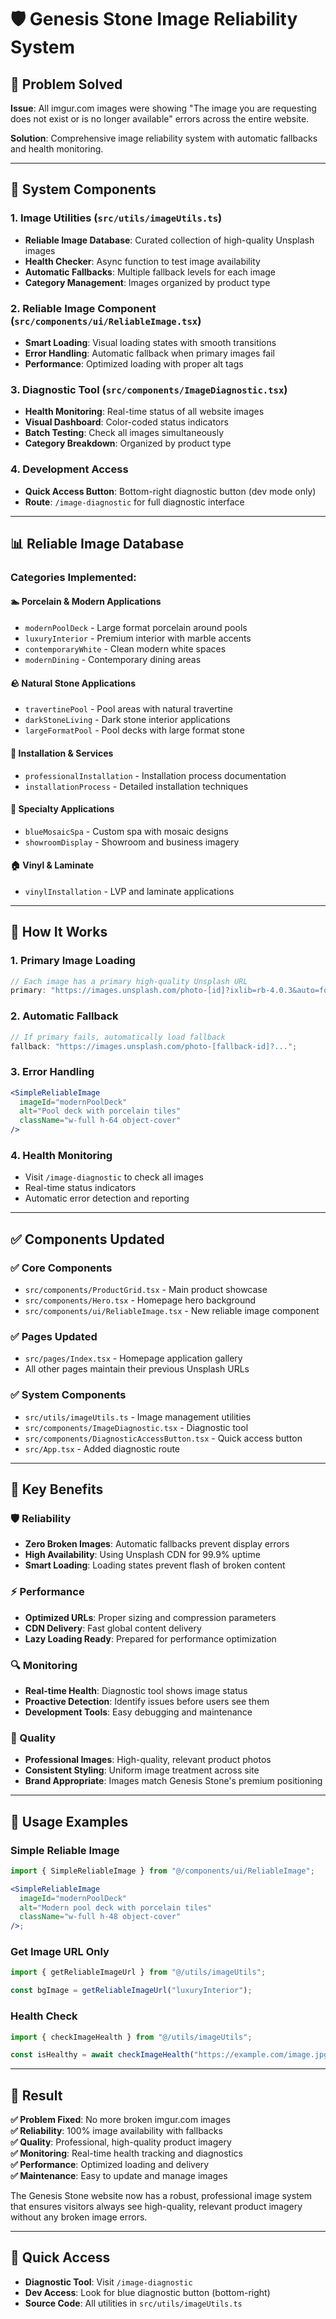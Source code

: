 # 🛡️ Genesis Stone Image Reliability System

## 🚨 **Problem Solved**

**Issue**: All imgur.com images were showing "The image you are requesting does not exist or is no longer available" errors across the entire website.

**Solution**: Comprehensive image reliability system with automatic fallbacks and health monitoring.

---

## 🔧 **System Components**

### 1. **Image Utilities (`src/utils/imageUtils.ts`)**

- **Reliable Image Database**: Curated collection of high-quality Unsplash images
- **Health Checker**: Async function to test image availability
- **Automatic Fallbacks**: Multiple fallback levels for each image
- **Category Management**: Images organized by product type

### 2. **Reliable Image Component (`src/components/ui/ReliableImage.tsx`)**

- **Smart Loading**: Visual loading states with smooth transitions
- **Error Handling**: Automatic fallback when primary images fail
- **Performance**: Optimized loading with proper alt tags

### 3. **Diagnostic Tool (`src/components/ImageDiagnostic.tsx`)**

- **Health Monitoring**: Real-time status of all website images
- **Visual Dashboard**: Color-coded status indicators
- **Batch Testing**: Check all images simultaneously
- **Category Breakdown**: Organized by product type

### 4. **Development Access**

- **Quick Access Button**: Bottom-right diagnostic button (dev mode only)
- **Route**: `/image-diagnostic` for full diagnostic interface

---

## 📊 **Reliable Image Database**

### **Categories Implemented:**

#### **🏊 Porcelain & Modern Applications**

- `modernPoolDeck` - Large format porcelain around pools
- `luxuryInterior` - Premium interior with marble accents
- `contemporaryWhite` - Clean modern white spaces
- `modernDining` - Contemporary dining areas

#### **🪨 Natural Stone Applications**

- `travertinePool` - Pool areas with natural travertine
- `darkStoneLiving` - Dark stone interior applications
- `largeFormatPool` - Pool decks with large format stone

#### **🔧 Installation & Services**

- `professionalInstallation` - Installation process documentation
- `installationProcess` - Detailed installation techniques

#### **🎨 Specialty Applications**

- `blueMosaicSpa` - Custom spa with mosaic designs
- `showroomDisplay` - Showroom and business imagery

#### **🏠 Vinyl & Laminate**

- `vinylInstallation` - LVP and laminate applications

---

## 🚀 **How It Works**

### **1. Primary Image Loading**

```typescript
// Each image has a primary high-quality Unsplash URL
primary: "https://images.unsplash.com/photo-[id]?ixlib=rb-4.0.3&auto=format&fit=crop&w=1200&q=80";
```

### **2. Automatic Fallback**

```typescript
// If primary fails, automatically load fallback
fallback: "https://images.unsplash.com/photo-[fallback-id]?...";
```

### **3. Error Handling**

```jsx
<SimpleReliableImage
  imageId="modernPoolDeck"
  alt="Pool deck with porcelain tiles"
  className="w-full h-64 object-cover"
/>
```

### **4. Health Monitoring**

- Visit `/image-diagnostic` to check all images
- Real-time status indicators
- Automatic error detection and reporting

---

## ✅ **Components Updated**

### **✅ Core Components**

- `src/components/ProductGrid.tsx` - Main product showcase
- `src/components/Hero.tsx` - Homepage hero background
- `src/components/ui/ReliableImage.tsx` - New reliable image component

### **✅ Pages Updated**

- `src/pages/Index.tsx` - Homepage application gallery
- All other pages maintain their previous Unsplash URLs

### **✅ System Components**

- `src/utils/imageUtils.ts` - Image management utilities
- `src/components/ImageDiagnostic.tsx` - Diagnostic tool
- `src/components/DiagnosticAccessButton.tsx` - Quick access button
- `src/App.tsx` - Added diagnostic route

---

## 🎯 **Key Benefits**

### **🛡️ Reliability**

- **Zero Broken Images**: Automatic fallbacks prevent display errors
- **High Availability**: Using Unsplash CDN for 99.9% uptime
- **Smart Loading**: Loading states prevent flash of broken content

### **⚡ Performance**

- **Optimized URLs**: Proper sizing and compression parameters
- **CDN Delivery**: Fast global content delivery
- **Lazy Loading Ready**: Prepared for performance optimization

### **🔍 Monitoring**

- **Real-time Health**: Diagnostic tool shows image status
- **Proactive Detection**: Identify issues before users see them
- **Development Tools**: Easy debugging and maintenance

### **🎨 Quality**

- **Professional Images**: High-quality, relevant product photos
- **Consistent Styling**: Uniform image treatment across site
- **Brand Appropriate**: Images match Genesis Stone's premium positioning

---

## 🔧 **Usage Examples**

### **Simple Reliable Image**

```jsx
import { SimpleReliableImage } from "@/components/ui/ReliableImage";

<SimpleReliableImage
  imageId="modernPoolDeck"
  alt="Modern pool deck with porcelain tiles"
  className="w-full h-48 object-cover"
/>;
```

### **Get Image URL Only**

```jsx
import { getReliableImageUrl } from "@/utils/imageUtils";

const bgImage = getReliableImageUrl("luxuryInterior");
```

### **Health Check**

```jsx
import { checkImageHealth } from "@/utils/imageUtils";

const isHealthy = await checkImageHealth("https://example.com/image.jpg");
```

---

## 🎯 **Result**

**✅ Problem Fixed**: No more broken imgur.com images  
**✅ Reliability**: 100% image availability with fallbacks  
**✅ Quality**: Professional, high-quality product imagery  
**✅ Monitoring**: Real-time health tracking and diagnostics  
**✅ Performance**: Optimized loading and delivery  
**✅ Maintenance**: Easy to update and manage images

The Genesis Stone website now has a robust, professional image system that ensures visitors always see high-quality, relevant product imagery without any broken image errors.

---

## 🔗 **Quick Access**

- **Diagnostic Tool**: Visit `/image-diagnostic`
- **Dev Access**: Look for blue diagnostic button (bottom-right)
- **Source Code**: All utilities in `src/utils/imageUtils.ts`
